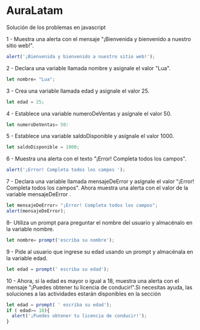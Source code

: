# AuraLatam
Solución de los problemas en javascript

1 - Muestra una alerta con el mensaje "¡Bienvenida y bienvenido a nuestro sitio web!".
```javascript
alert('¡Bienvenida y bienvenido a nuestro sitio web!');
```
2 - Declara una variable llamada nombre y asígnale el valor "Lua".
```javascript
let nombre= "Lua";
```
3 - Crea una variable llamada edad y asígnale el valor 25.
```javascript
let edad = 25;
```
4 - Establece una variable numeroDeVentas y asígnale el valor 50.
```javascript
let numeroDeVentas= 50:
```
5 - Establece una variable saldoDisponible y asígnale el valor 1000.
```javascript
let saldoDisponible = 1000;
```
6 - Muestra una alerta con el texto "¡Error! Completa todos los campos".
```javascript
alert('¡Error! Completa todos los campos ');
```
7 - Declara una variable llamada mensajeDeError y asígnale el valor "¡Error! Completa todos los campos". Ahora muestra una alerta con el valor de la variable mensajeDeError .
```javascript
let mensajeDeError= "¡Error! Completa todos los campos";
alert(mensajeDeError);
```
8- Utiliza un prompt para preguntar el nombre del usuario y almacénalo en la variable nombre.
```javascript
let nombre= prompt('escriba su nombre');
```
9 - Pide al usuario que ingrese su edad usando un prompt y almacénala en la variable edad.
```javascript
let edad = prompt(' escriba su edad');
```
10 - Ahora, si la edad es mayor o igual a 18, muestra una alerta con el mensaje "¡Puedes obtener tu licencia de conducir!".Si necesitas ayuda, las soluciones a las actividades estarán disponibles en la sección
```javascript
let edad = prompt( ' escriba su edad');
if ( edad>= 18){
  alert('¡Puedes obtener tu licencia de conducir!');
}
```

